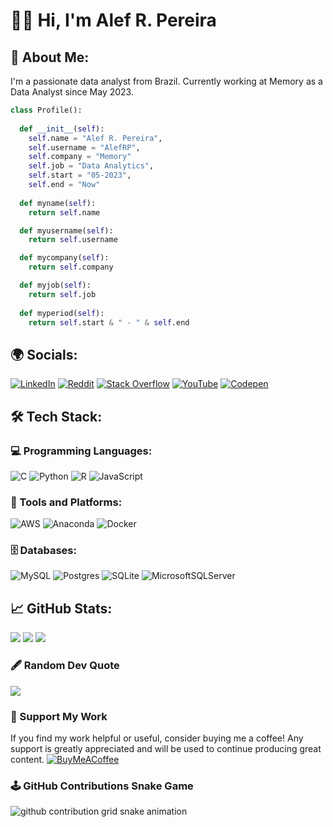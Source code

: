 # 🙋‍♂️ Hi, I'm Alef R. Pereira

## 🚀 About Me:
I'm a passionate data analyst from Brazil. Currently working at Memory as a Data Analyst since May 2023.
```python
class Profile():
    
  def __init__(self):
    self.name = "Alef R. Pereira",
    self.username = "AlefRP",
    self.company = "Memory"
    self.job = "Data Analytics",
    self.start = "05-2023",
    self.end = "Now"
  
  def myname(self):
    return self.name

  def myusername(self):
    return self.username

  def mycompany(self):
    return self.company

  def myjob(self):
    return self.job
  
  def myperiod(self):
    return self.start & " - " & self.end

```

## 🌍 Socials:
[![LinkedIn](https://img.shields.io/badge/LinkedIn-%230077B5.svg?logo=linkedin&logoColor=white)](https://linkedin.com/in/alefrpereira) 
[![Reddit](https://img.shields.io/badge/Reddit-%23FF4500.svg?logo=Reddit&logoColor=white)](https://reddit.com/user/alefrp) 
[![Stack Overflow](https://img.shields.io/badge/-Stackoverflow-FE7A16?logo=stack-overflow&logoColor=white)](https://stackoverflow.com/users/6405001) 
[![YouTube](https://img.shields.io/badge/YouTube-%23FF0000.svg?logo=YouTube&logoColor=white)](https://youtube.com/@alefrodrigopereira9708) 
[![Codepen](https://img.shields.io/badge/Codepen-000000?style=for-the-badge&logo=codepen&logoColor=white)](https://codepen.io/Alef)

## 🛠️ Tech Stack:
### 💻 Programming Languages:
![C](https://img.shields.io/badge/c-%2300599C.svg?style=flat&logo=c&logoColor=white) 
![Python](https://img.shields.io/badge/python-3670A0?style=flat&logo=python&logoColor=ffdd54) 
![R](https://img.shields.io/badge/r-%23276DC3.svg?style=flat&logo=r&logoColor=white) 
![JavaScript](https://img.shields.io/badge/javascript-%23323330.svg?style=flat&logo=javascript&logoColor=%23F7DF1E)

### 🧰 Tools and Platforms:
![AWS](https://img.shields.io/badge/AWS-%23FF9900.svg?style=flat&logo=amazon-aws&logoColor=white) 
![Anaconda](https://img.shields.io/badge/Anaconda-%2344A833.svg?style=flat&logo=anaconda&logoColor=white) 
![Docker](https://img.shields.io/badge/docker-%230db7ed.svg?style=flat&logo=docker&logoColor=white)

### 🗄️ Databases:
![MySQL](https://img.shields.io/badge/mysql-%2300f.svg?style=flat&logo=mysql&logoColor=white) 
![Postgres](https://img.shields.io/badge/postgres-%23316192.svg?style=flat&logo=postgresql&logoColor=white) 
![SQLite](https://img.shields.io/badge/sqlite-%2307405e.svg?style=flat&logo=sqlite&logoColor=white)
![MicrosoftSQLServer](https://img.shields.io/badge/Microsoft%20SQL%20Sever-CC2927?style=flat&logo=microsoft%20sql%20server&logoColor=white)

## 📈 GitHub Stats:
![](https://github-readme-stats.vercel.app/api?username=AlefRP&theme=default&hide_border=false&include_all_commits=true&count_private=true)
![](https://github-readme-streak-stats.herokuapp.com/?user=AlefRP&theme=default&hide_border=false)
![](https://github-readme-stats.vercel.app/api/top-langs/?username=AlefRP&theme=default&hide_border=false&include_all_commits=true&count_private=true&layout=compact)

### 🖋️ Random Dev Quote
![](https://quotes-github-readme.vercel.app/api?type=horizontal&theme=light)

### 🎁 Support My Work
If you find my work helpful or useful, consider buying me a coffee! Any support is greatly appreciated and will be used to continue producing great content.
[![BuyMeACoffee](https://img.shields.io/badge/Buy%20Me%20a%20Coffee-ffdd00?style=for-the-badge&logo=buy-me-a-coffee&logoColor=black)](https://buymeacoffee.com/www.buymeacoffee.com/alefrpereira)

### 🕹️ GitHub Contributions Snake Game
![github contribution grid snake animation](https://raw.githubusercontent.com/AlefRP/AlefRP/output/github-contribution-grid-snake.svg)
